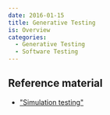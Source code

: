 ```yaml
---
date: 2016-01-15
title: Generative Testing
is: Overview
categories:
  - Generative Testing
  - Software Testing
---
```


## Reference material

- ["Simulation testing"](https://www.youtube.com/watch?v=N5HyVUPuU0E)
